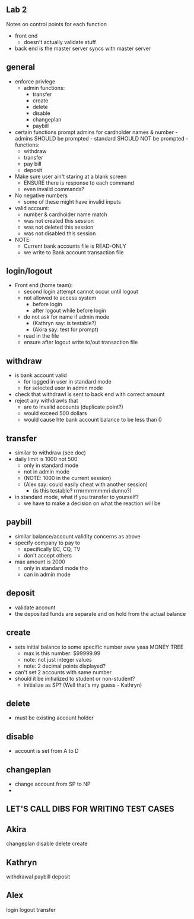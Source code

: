 Lab 2
---
Notes on control points for each function
  - front end
    - doesn't actually validate stuff
  - back end is the master server
  syncs with master server 
  
  
 
general
---
  - enforce privlege
    - admin functions:
      - transfer
      - create
      - delete
      - disable
      - changeplan
      - paybill
   - certain functions prompt admins for cardholder names & number
    - admins SHOULD be prompted
    - standard SHOULD NOT be prompted
    - functions:
      - withdraw
      - transfer
      - pay bill
      - deposit
- Make sure user ain't staring at a blank screen
  - ENSURE there is response to each command
  - even invalid commands?
- No negative numbers
  - some of these might have invalid inputs
- valid account:
  - number & cardholder name match
  - was not created this session
  - was not deleted this session
  - was not disabled this session
- NOTE:
  - Current bank accounts file is READ-ONLY
  - we write to Bank account transaction file
  
login/logout
----
- Front end (home team):
  - second login attempt cannot occur until logout
  - not allowed to access system
    - before login
    - after logout while before login
  - do not ask for name if admin mode
    - (Kathryn say: is testable?)
    - (Akira say: test for prompt)
  - read in the file
  - ensure after logout write to/out transaction file

withdraw
---
- is bank account valid
  - for logged in user in standard mode
  - for selected user in admin mode
- check that withdrawl is sent to back end with correct amount
- reject any withdrawls that
  - are to invalid accounts (duplicate point?)
  - would exceed 500 dollars
  - would cause hte bank account balance to be less than 0
  
transfer
----
- similar to withdraw (see doc)
- daily limit is 1000 not 500 
  - only in standard mode
  - not in admin mode
  - (NOTE: 1000 in the current session)
  - (Alex say: could easily cheat with another session)
    - (is this testable? rrmrmrrmmmri dunno?)
- in standard mode, what if you transfer to yourself?
  - we have to make a decision on what the reaction will be
    
paybill
----
- similar balance/account validity concerns as above
- specify company to pay to
  - specifically EC, CQ, TV
  - don't accept others
- max amount is 2000 
  - only in standard mode tho
  - can in admin mode
  
deposit
----
- validate account
- the deposited funds are separate and on hold from the actual balance

create
----
- sets initial balance to some specific number aww yaaa MONEY TREE
  - max is this number:  $99999.99
  - note: not just integer values
  - note: 2 decimal points displayed?
- can't set 2 accounts with same number
- should it be initialized to student or non-student?
  - initialize as SP? (Well that's my guess - Kathryn)

delete
----
- must be existing account holder

disable
----
- account is set from A to D

changeplan
---
- change account from SP to NP
- 

LET'S CALL DIBS FOR WRITING TEST CASES
----
  Akira
  ----
  changeplan
  disable
  delete
  create
  
  Kathryn
  ----
  withdrawal
  paybill
  deposit
  
  Alex
  ----
  login
  logout
  transfer

